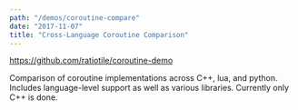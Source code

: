 ```yaml
---
path: "/demos/coroutine-compare"
date: "2017-11-07"
title: "Cross-Language Coroutine Comparison"
---
```


https://github.com/ratiotile/coroutine-demo

Comparison of coroutine implementations across C++, lua, and python. Includes language-level support as well as various libraries. Currently only C++ is done.
